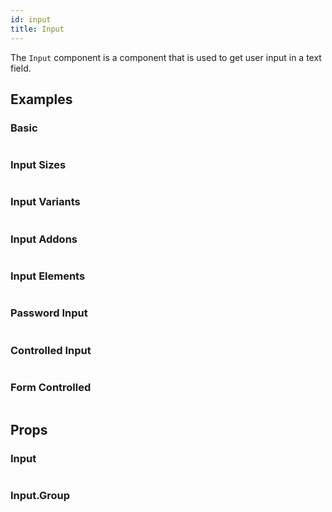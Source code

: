 ```yaml
---
id: input
title: Input
---
```


The `Input` component is a component that is used to get user input in a text field.

## Examples

### Basic

```ComponentSnackPlayer path=primitives,Input,Basic.tsx

```

### Input Sizes

```ComponentSnackPlayer path=primitives,Input,Size.tsx

```

### Input Variants

```ComponentSnackPlayer path=primitives,Input,Variant.tsx

```

### Input Addons

```ComponentSnackPlayer path=primitives,Input,Addons.tsx

```

### Input Elements

```ComponentSnackPlayer path=primitives,Input,Elements.tsx

```

### Password Input

```ComponentSnackPlayer path=primitives,Input,Masked.tsx

```

### Controlled Input

```ComponentSnackPlayer path=primitives,Input,Controlled.tsx

```

### Form Controlled

```ComponentSnackPlayer path=primitives,Input,FormControlled.tsx

```

## Props

### Input

```ComponentPropTable path=primitives,Input,Input.tsx showStylingProps=true

```

### Input.Group

```ComponentPropTable path=primitives,Input,InputGroup.tsx

```
